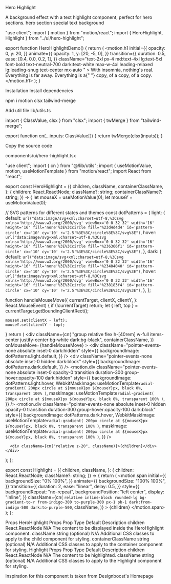 Hero Highlight

A background effect with a text highlight component, perfect for hero sections.
hero
section
special
text
background

"use client";
import { motion } from "motion/react";
import { HeroHighlight, Highlight } from "../ui/hero-highlight";
 
export function HeroHighlightDemo() {
  return (
    <HeroHighlight>
      <motion.h1
        initial={{
          opacity: 0,
          y: 20,
        }}
        animate={{
          opacity: 1,
          y: [20, -5, 0],
        }}
        transition={{
          duration: 0.5,
          ease: [0.4, 0.0, 0.2, 1],
        }}
        className="text-2xl px-4 md:text-4xl lg:text-5xl font-bold text-neutral-700 dark:text-white max-w-4xl leading-relaxed lg:leading-snug text-center mx-auto "
      >
        With insomnia, nothing&apos;s real. Everything is far away. Everything
        is a{" "}
        <Highlight className="text-black dark:text-white">
          copy, of a copy, of a copy.
        </Highlight>
      </motion.h1>
    </HeroHighlight>
  );
}

Installation
Install dependencies

npm i motion clsx tailwind-merge

Add util file
lib/utils.ts

import { ClassValue, clsx } from "clsx";
import { twMerge } from "tailwind-merge";
 
export function cn(...inputs: ClassValue[]) {
  return twMerge(clsx(inputs));
}

Copy the source code

components/ui/hero-highlight.tsx

"use client";
import { cn } from "@/lib/utils";
import { useMotionValue, motion, useMotionTemplate } from "motion/react";
import React from "react";
 
export const HeroHighlight = ({
  children,
  className,
  containerClassName,
}: {
  children: React.ReactNode;
  className?: string;
  containerClassName?: string;
}) => {
  let mouseX = useMotionValue(0);
  let mouseY = useMotionValue(0);
 
  // SVG patterns for different states and themes
  const dotPatterns = {
    light: {
      default: `url("data:image/svg+xml;charset=utf-8,%3Csvg xmlns='http://www.w3.org/2000/svg' viewBox='0 0 32 32' width='16' height='16' fill='none'%3E%3Ccircle fill='%23d4d4d4' id='pattern-circle' cx='10' cy='10' r='2.5'%3E%3C/circle%3E%3C/svg%3E")`,
      hover: `url("data:image/svg+xml;charset=utf-8,%3Csvg xmlns='http://www.w3.org/2000/svg' viewBox='0 0 32 32' width='16' height='16' fill='none'%3E%3Ccircle fill='%236366f1' id='pattern-circle' cx='10' cy='10' r='2.5'%3E%3C/circle%3E%3C/svg%3E")`,
    },
    dark: {
      default: `url("data:image/svg+xml;charset=utf-8,%3Csvg xmlns='http://www.w3.org/2000/svg' viewBox='0 0 32 32' width='16' height='16' fill='none'%3E%3Ccircle fill='%23404040' id='pattern-circle' cx='10' cy='10' r='2.5'%3E%3C/circle%3E%3C/svg%3E")`,
      hover: `url("data:image/svg+xml;charset=utf-8,%3Csvg xmlns='http://www.w3.org/2000/svg' viewBox='0 0 32 32' width='16' height='16' fill='none'%3E%3Ccircle fill='%238183f4' id='pattern-circle' cx='10' cy='10' r='2.5'%3E%3C/circle%3E%3C/svg%3E")`,
    },
  };
 
  function handleMouseMove({
    currentTarget,
    clientX,
    clientY,
  }: React.MouseEvent<HTMLDivElement>) {
    if (!currentTarget) return;
    let { left, top } = currentTarget.getBoundingClientRect();
 
    mouseX.set(clientX - left);
    mouseY.set(clientY - top);
  }
  return (
    <div
      className={cn(
        "group relative flex h-[40rem] w-full items-center justify-center bg-white dark:bg-black",
        containerClassName,
      )}
      onMouseMove={handleMouseMove}
    >
      <div
        className="pointer-events-none absolute inset-0 dark:hidden"
        style={{
          backgroundImage: dotPatterns.light.default,
        }}
      />
      <div
        className="pointer-events-none absolute inset-0 hidden dark:block"
        style={{
          backgroundImage: dotPatterns.dark.default,
        }}
      />
      <motion.div
        className="pointer-events-none absolute inset-0 opacity-0 transition duration-300 group-hover:opacity-100 dark:hidden"
        style={{
          backgroundImage: dotPatterns.light.hover,
          WebkitMaskImage: useMotionTemplate`
            radial-gradient(
              200px circle at ${mouseX}px ${mouseY}px,
              black 0%,
              transparent 100%
            )
          `,
          maskImage: useMotionTemplate`
            radial-gradient(
              200px circle at ${mouseX}px ${mouseY}px,
              black 0%,
              transparent 100%
            )
          `,
        }}
      />
      <motion.div
        className="pointer-events-none absolute inset-0 hidden opacity-0 transition duration-300 group-hover:opacity-100 dark:block"
        style={{
          backgroundImage: dotPatterns.dark.hover,
          WebkitMaskImage: useMotionTemplate`
            radial-gradient(
              200px circle at ${mouseX}px ${mouseY}px,
              black 0%,
              transparent 100%
            )
          `,
          maskImage: useMotionTemplate`
            radial-gradient(
              200px circle at ${mouseX}px ${mouseY}px,
              black 0%,
              transparent 100%
            )
          `,
        }}
      />
 
      <div className={cn("relative z-20", className)}>{children}</div>
    </div>
  );
};
 
export const Highlight = ({
  children,
  className,
}: {
  children: React.ReactNode;
  className?: string;
}) => {
  return (
    <motion.span
      initial={{
        backgroundSize: "0% 100%",
      }}
      animate={{
        backgroundSize: "100% 100%",
      }}
      transition={{
        duration: 2,
        ease: "linear",
        delay: 0.5,
      }}
      style={{
        backgroundRepeat: "no-repeat",
        backgroundPosition: "left center",
        display: "inline",
      }}
      className={cn(
        `relative inline-block rounded-lg bg-gradient-to-r from-indigo-300 to-purple-300 px-1 pb-1 dark:from-indigo-500 dark:to-purple-500`,
        className,
      )}
    >
      {children}
    </motion.span>
  );
};

Props
HeroHighlight Props
Prop	Type	Default	Description
children	React.ReactNode	N/A	The content to be displayed inside the HeroHighlight component.
className	string (optional)	N/A	Additional CSS classes to apply to the child component for styling.
containerClassName	string (optional)	N/A	Additional CSS classes to apply to the container component for styling.
Highlight Props
Prop	Type	Default	Description
children	React.ReactNode	N/A	The content to be highlighted.
className	string (optional)	N/A	Additional CSS classes to apply to the Highlight component for styling.

Inspiration for this component is taken from Designboost's Homepage